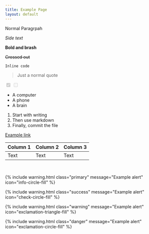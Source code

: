 ```yaml
---
title: Example Page
layout: default
---
```


Normal Paragrpah

<i>Side text</i>

<b>Bold and brash</b>

<s>Crossed out</s>

<code>Inline code</code>

> Just a normal quote

<input disabled="disabled" checked="checked" value="Checked" type="checkbox" />

<input disabled="disabled" value="Not checked" type="checkbox" />

* A computer
* A phone
* A brain

1. Start with writing
2. Then use markdown
3. Finally, commit the file

[Example link](https://example.com)

| Column 1 | Column 2 | Column 3 |
| -------- | -------- | -------- |
| Text     | Text     | Text     |

<br />

{% include warning.html class="primary" message="Example alert" icon="info-circle-fill" %}

{% include warning.html class="success" message="Example alert" icon="check-circle-fill" %}

{% include warning.html class="warning" message="Example alert" icon="exclamation-triangle-fill" %}

{% include warning.html class="danger" message="Example alert" icon="exclamation-circle-fill" %}

